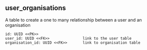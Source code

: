 ## user_organisations

A table to create a one to many relationship between a 
user and an organisation

```
id: UUID <<PK>>
user_id: UUID <<FK>>               link to the user table
organisation_id: UUID <<FK>>       link to organisation table     
```